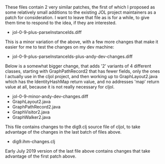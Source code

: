These files contain 2 very similar patches, the first of which I
proposed as some relatively small additions to the existing JOL
project maintainers as a patch for consideration.  I want to leave
that file as is for a while, to give them time to respond to the idea,
if they are interested.

* jol-0-9-plus-parseInstanceIds.diff

This is a minor variation of the above, with a few more changes that
make it easier for me to test the changes on my dev machine:

* jol-0-9-plus-parseInstanceIds-plus-andy-dev-changes.diff

Below is a somewhat bigger change, that adds '2' variants of 4
different classes, starting with GraphPathRecord2 that has fewer
fields, only the ones I actually use in the cljol project, and then
working up to GraphLayout2.java which has the IdentityHashMap return
value, and no addresses 'map' return value at all, because it is not
really necessary for cljol.

* jol-0-9-minor-andy-dev-changes.diff
* GraphLayout2.java
* GraphPathRecord2.java
* GraphVisitor2.java
* GraphWalker2.java

This file contains changes to the dig9.clj source file of cljol, to
take advantage of the changes in the last batch of files above.

* dig9.ihm-changes.clj

Early July 2019 version of the last file above contains changes that
take advantage of the first patch above.
